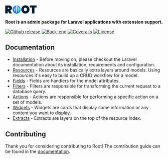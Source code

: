 <p>
  <a href="https://root.conedevelopment.com/">
    <br>
    <picture>
      <source media="(prefers-color-scheme: light)" srcset="./.github/root-logo-dark.svg">
      <source media="(prefers-color-scheme: dark)" srcset="./.github/root-logo-light.svg">
      <img alt="Root" width="100" src="./.github/root-logo-dark.svg">
    </picture>
    <br>
  </a>
</p>

**Root is an admin package for Laravel applications with extension support.**

[![Github release](https://img.shields.io/github/v/release/conedevelopment/root?color=1583f9&logo=github&logoColor=white&style=for-the-badge)](https://github.com/conedevelopment/root/releases)
[![Back-end](https://img.shields.io/github/actions/workflow/status/conedevelopment/root/back-end.yml?branch=master&logo=github&label=Back-end&style=for-the-badge)](https://github.com/conedevelopment/root/actions/workflows/back-end.yml)
[![Coveralls](https://img.shields.io/coveralls/github/conedevelopment/root?color=1583f9&style=for-the-badge)](https://coveralls.io/github/conedevelopment/root)
[![License](https://img.shields.io/badge/license-MIT-1583f9?style=for-the-badge)](LICENSE)

## Documentation

- [Installation](https://root.conedevelopment.com/docs/installation) - Before moving on, please checkout the Laravel documentation about its installation, requirements and configuration.
- [Resources](https://root.conedevelopment.com/docs/resources) - Resources are basically extra layers around models. Using resources it's easy to build up a CRUD workflow for a model.
- [Fields](https://root.conedevelopment.com/docs/fields) - Fields are handlers for the model attributes.
- [Filters](https://root.conedevelopment.com/docs/filters) - Filters are responsible for transforming the current request to a database query.
- [Actions](https://root.conedevelopment.com/docs/actions) - Actions are responsible for performing a specific action on a set of models.
- [Widgets](https://root.conedevelopment.com/docs/widgets) - Widgets are cards that display some information or any content you want to display.
- [Extracts](https://root.conedevelopment.com/docs/extracts) - Extracts are layers on the top of the resource index.

## Contributing

Thank you for considering contributing to Root! The contribution guide can be found in the [documentation](https://root.conedevelopment.com/docs/contribution).
